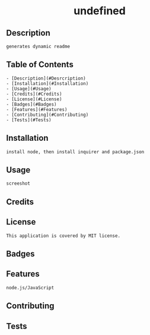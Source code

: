 
  <h1 align='center'>undefined</h1>
  
  ## Description 
    generates dynamic readme
  
  ## Table of Contents
    - [Description](#Desrcription)
    - [Installation](#Installation)
    - [Usage](#Usage)  
    - [Credits](#Credits)
    - [License](#License)
    - [Badges](#Badges)
    - [Features](#Features)
    - [Contributing](#Contributing)
    - [Tests](#Tests)

  ## Installation
    install node, then install inquirer and package.json

  ## Usage
    screeshot
  
  ## Credits
      

  ## License
    This application is covered by MIT license.

  ## Badges

  ## Features
    node.js/JavaScript

  ## Contributing

  ## Tests


